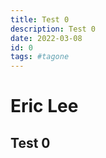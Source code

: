 ```yaml
---
title: Test 0
description: Test 0
date: 2022-03-08
id: 0
tags: #tagone
---
```


# Eric Lee

## Test 0
